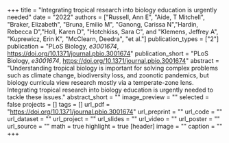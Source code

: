 +++
title = "Integrating tropical research into biology education is urgently needed"
date = "2022"
authors = ["Russell, Ann E", "Aide, T Mitchell", "Braker, Elizabeth", "Bruna, Emilio M", "Ganong, Carissa N","Hardin, Rebecca D","Holl, Karen D", "Hotchkiss, Sara C", and "Klemens, Jeffrey A", "Kuprewicz, Erin K", "McClearn, Deedra", "et al."]
publication_types = ["2"]
publication = "PLoS Biology, _e3001674_, https://doi.org/10.1371/journal.pbio.3001674"
publication_short = "PLoS Biology, _e3001674_, https://doi.org/10.1371/journal.pbio.3001674"
abstract = "Understanding tropical biology is important for solving complex problems such as climate change, biodiversity loss, and zoonotic pandemics, but biology curricula view research mostly via a temperate-zone lens. Integrating tropical research into biology education is urgently needed to tackle these issues."
abstract_short = ""
image_preview = ""
selected = false
projects = []
tags = []
url_pdf = "https://doi.org/10.1371/journal.pbio.3001674"
url_preprint = ""
url_code = ""
url_dataset = ""
url_project = ""
url_slides = ""
url_video = ""
url_poster = ""
url_source = ""
math = true
highlight = true
[header]
image = ""
caption = ""
+++
